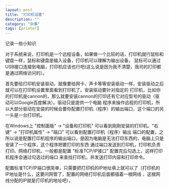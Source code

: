 ```yaml
---
layout: post
title: "打印机设置"
description: ""
category: "杂事"
tags: [printer]
---
```


记录一些小知识

对于系统来说，打印机是一个远程设备，如果做一个比较的话，打印机就行鼠标和键盘一样，鼠标和键盘是输入设备，打印机可以理解为输出设备。
鼠标可以通过USB接口连接到电脑，打印机应该也行吧(这么说是因为我不清楚，我司的打印都是通过网络访问的）。

首先要给打印机安装驱动，就像要给网卡、声卡等等安装驱动一样，安装驱动之后就可以在打印机设置里面看到打印机了。安装驱动要针对指定的
打印机，比如你的打印机是cannon的，那么就要安装cannon的打印还有它对应型号的驱动（驱动可以Google百度解决）。驱动只是提供一个电脑
程序来操作远程的打印机，所以大部分驱动在安装的时候会要你配置打印机（程序）的输出端口，这个端口的另一头是一台打印机。

在Windows上 "控制面板" -> "设备和打印机" 可以看到刚刚安装的打印机。"右键" -> "打印机属性" -> "端口" 可以看到配置打印机（程序）输出
端口的配置，之所以说是配置打印机程序的输出端口，是因为电脑是无法打印东西的，电脑上只是安装了一个程序，这个程序把要打印的东西
通过端口发送到打印机，打印机负责打印。网络打印机，一般都是配置 "标准TCP/IP接口" 配置完后勾选上，这样打印机程序会通过勾选过的端口
来查找打印机，并发送打印内容和打印命令。

配置标准TCP/IP端口很简单，只需要把打印机的IP地址填上就可以了（打印机的IP地址是什么，这要问网管了，配置的网络打印机后面都插着一根网线
，这根网线分配的IP就是打印机的地址吧）。


 
